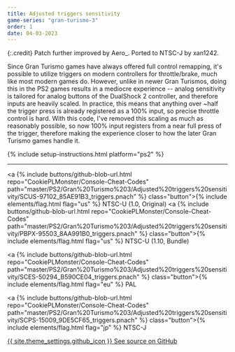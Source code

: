 ```yaml
---
title: Adjusted triggers sensitivity
game-series: "gran-turismo-3"
order: 1
date: 04-03-2023
---
```


{:.credit}
Patch further improved by Aero_.
Ported to NTSC-J by xan1242.

Since Gran Turismo games have always offered full control remapping, it's possible to utilize triggers on modern controllers for throttle/brake,
much like most modern games do. However, unlike in newer Gran Turismos, doing this in the PS2 games results in a mediocre experience -- analog sensitivity
is tailored for analog buttons of the DualShock 2 controller, and therefore inputs are heavily scaled. In practice, this means that anything over ~half the trigger
press is already registered as a 100% input, so precise throttle control is hard. With this code, I've removed this scaling as much as reasonably possible,
so now 100% input registers from a near full press of the trigger, therefore making the experience closer to how the later Gran Turismo games handle it.

{% include setup-instructions.html platform="ps2" %}

***

<a {% include buttons/github-blob-url.html repo="CookiePLMonster/Console-Cheat-Codes" path="master/PS2/Gran%20Turismo%203/Adjusted%20triggers%20sensitivity/SCUS-97102_85AE91B3_triggers.pnach" %} class="button">{% include elements/flag.html flag="us" %} NTSC-U (1.0, Original)</a>
<a {% include buttons/github-blob-url.html repo="CookiePLMonster/Console-Cheat-Codes" path="master/PS2/Gran%20Turismo%203/Adjusted%20triggers%20sensitivity/PBPX-95503_8AA991B0_triggers.pnach" %} class="button">{% include elements/flag.html flag="us" %} NTSC-U (1.10, Bundle)</a>

<a {% include buttons/github-blob-url.html repo="CookiePLMonster/Console-Cheat-Codes" path="master/PS2/Gran%20Turismo%203/Adjusted%20triggers%20sensitivity/SCES-50294_B590CE04_triggers.pnach" %} class="button">{% include elements/flag.html flag="eu" %} PAL</a>

<a {% include buttons/github-blob-url.html repo="CookiePLMonster/Console-Cheat-Codes" path="master/PS2/Gran%20Turismo%203/Adjusted%20triggers%20sensitivity/SCPS-15009_9DE5CF65_triggers.pnach" %} class="button">{% include elements/flag.html flag="jp" %} NTSC-J</a>

<a href="https://github.com/CookiePLMonster/Console-Cheat-Codes/blob/master/PS2/Gran%20Turismo%203/Adjusted%20triggers%20sensitivity" class="button github" target="_blank">{{ site.theme_settings.github_icon }} See source on GitHub</a>